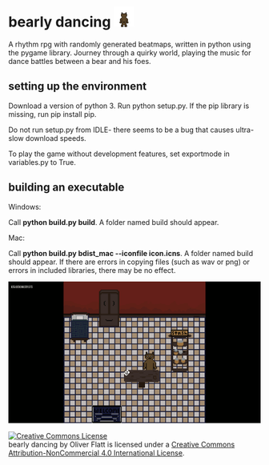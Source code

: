 # bearly dancing ![](https://github.com/oflatt/portfolio-gifs/blob/master/beardance.gif)
A rhythm rpg with randomly generated beatmaps, written in python using the pygame library. Journey through a quirky world, playing the music for dance battles between a bear and his foes.

## setting up the environment

Download a version of python 3.
Run python setup.py. If the pip library is missing, run pip install pip.

Do not run setup.py from IDLE- there seems to be a bug that causes ultra-slow download speeds.

To play the game without development features, set exportmode in variables.py to True.

## building an executable

Windows:

Call **python build.py build**.
A folder named build should appear.

Mac:

Call **python build.py bdist_mac --iconfile icon.icns**.
A folder named build should appear. If there are errors in copying files (such as wav or png) or errors in included libraries, there may be no effect.



![](https://github.com/oflatt/portfolio-gifs/blob/master/bearly-dancing-demo.gif)


<a rel="license" href="http://creativecommons.org/licenses/by-nc/4.0/"><img alt="Creative Commons License" style="border-width:0" src="https://i.creativecommons.org/l/by-nc/4.0/88x31.png" /></a><br /><span xmlns:dct="http://purl.org/dc/terms/" property="dct:title">bearly dancing</span> by <span xmlns:cc="http://creativecommons.org/ns#" property="cc:attributionName">Oliver Flatt</span> is licensed under a <a rel="license" href="http://creativecommons.org/licenses/by-nc/4.0/">Creative Commons Attribution-NonCommercial 4.0 International License</a>.


